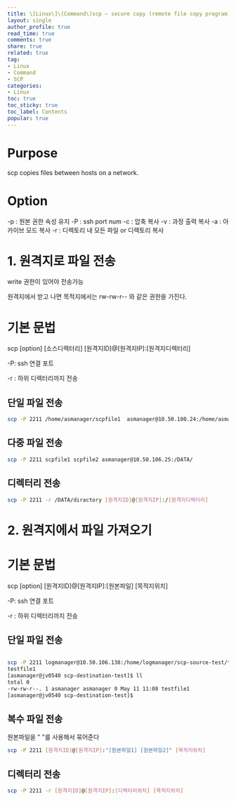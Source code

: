 ```yaml
---
title: \[Linux\]\(Command\)scp — secure copy (remote file copy program)
layout: single
author_profile: true
read_time: true
comments: true
share: true
related: true
tag:
- Linux
- Command
- SCP
categories:
- Linux
toc: true
toc_sticky: true
toc_label: Contents
popular: true
---
```

# Purpose
scp copies files between hosts on a network.

# Option
-p : 원본 권한 속성 유지
-P : ssh port num
-c : 압축 복사
-v : 과정 출력 복사
-a : 아카이브 모드 복사
-r : 디렉토리 내 모든 파일 or 디렉토리 복사

# 1. 원격지로 파일 전송

write 권한이 있어야 전송가능

원격지에서 받고 나면 목적지에서는 rw-rw-r-- 와 같은 권한을 가진다.

# 기본 문법

scp [option] [소스디렉터리] [원격지ID]@[원격지IP]:[원격지디렉터리]

-P: ssh 연결 포트

-r : 하위 디렉터리까지 전송

## 단일 파일 전송

```bash
scp -P 2211 /home/asmanager/scpfile1  asmanager@10.50.100.24:/home/asmanager/flow/schedule/
```

## 다중 파일 전송

```bash
scp -P 2211 scpfile1 scpfile2 asmanager@10.50.106.25:/DATA/
```

## 디렉터리 전송

```bash
scp -P 2211 -r /DATA/diractory [원격지ID]@[원격지IP]:/[원격지디렉터리]
```

# 2. 원격지에서 파일 가져오기

# 기본 문법

scp [option] [원격지ID]@[원격지IP]:[원본파일] [목적지위치]

-P: ssh 연결 포트

-r : 하위 디렉터리까지 전송

## 단일 파일 전송

```bash

scp -P 2211 logmanager@10.50.106.138:/home/logmanager/scp-source-test/testfile1 /data/scp-destination-test/
testfile1                                                                        100%    0     0.0KB/s   00:00
[asmanager@jv0540 scp-destination-test]$ ll
total 0
-rw-rw-r--. 1 asmanager asmanager 0 May 11 11:08 testfile1
[asmanager@jv0540 scp-destination-test]$
```

## 복수 파일 전송

원본파일을 " "를 사용해서 묶어준다

```bash
scp -P 2211 [원격지ID]@[원격지IP]:"[원본파일1] [원본파일2]" [목적지위치]
```

## 디렉터리 전송

```bash
scp -P 2211 -r [원격지ID]@[원격지IP]:[디렉터리위치] [목적지위치]
```
